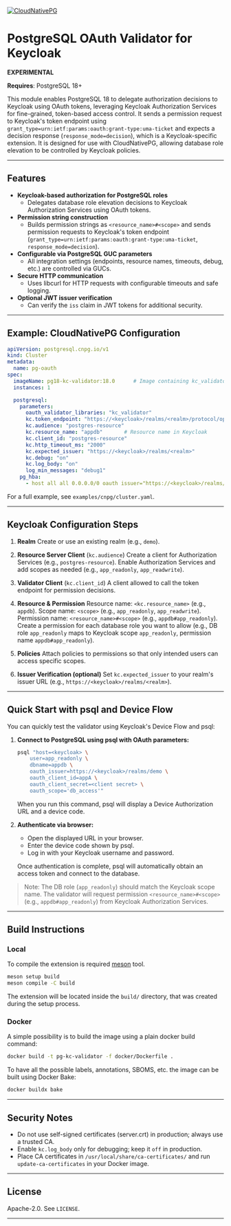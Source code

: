 [![CloudNativePG](./logo/cloudnativepg.png)](https://cloudnative-pg.io/)

# PostgreSQL OAuth Validator for Keycloak

**EXPERIMENTAL**

**Requires**: PostgreSQL 18+

This module enables PostgreSQL 18 to delegate authorization decisions to Keycloak using OAuth tokens, leveraging Keycloak Authorization Services for fine-grained, token-based access control.
It sends a permission request to Keycloak's token endpoint using `grant_type=urn:ietf:params:oauth:grant-type:uma-ticket` and expects a decision response (`response_mode=decision`), which is a Keycloak-specific extension.
It is designed for use with CloudNativePG, allowing database role elevation to be controlled by Keycloak policies.

---

## Features

- **Keycloak-based authorization for PostgreSQL roles**
  - Delegates database role elevation decisions to Keycloak Authorization Services using OAuth tokens.
- **Permission string construction**
  - Builds permission strings as `<resource_name>#<scope>` and sends permission requests to Keycloak's token endpoint (`grant_type=urn:ietf:params:oauth:grant-type:uma-ticket`, `response_mode=decision`).
- **Configurable via PostgreSQL GUC parameters**
  - All integration settings (endpoints, resource names, timeouts, debug, etc.) are controlled via GUCs.
- **Secure HTTP communication**
  - Uses libcurl for HTTP requests with configurable timeouts and safe logging.
- **Optional JWT issuer verification**
  - Can verify the `iss` claim in JWT tokens for additional security.

---

## Example: CloudNativePG Configuration

```yaml
apiVersion: postgresql.cnpg.io/v1
kind: Cluster
metadata:
  name: pg-oauth
spec:
  imageName: pg18-kc-validator:18.0      # Image containing kc_validator.so
  instances: 1

  postgresql:
    parameters:
      oauth_validator_libraries: "kc_validator"
      kc.token_endpoint: "https://<keycloak>/realms/<realm>/protocol/openid-connect/token"
      kc.audience: "postgres-resource"
      kc.resource_name: "appdb"       # Resource name in Keycloak
      kc.client_id: "postgres-resource"
      kc.http_timeout_ms: "2000"
      kc.expected_issuer: "https://<keycloak>/realms/<realm>"
      kc.debug: "on"
      kc.log_body: "on"
      log_min_messages: "debug1"
    pg_hba:
      - host all all 0.0.0.0/0 oauth issuer="https://<keycloak>/realms/<realm>" scope=db_access validator="kc_validator" delegate_ident_mapping=1
```

For a full example, see `examples/cnpg/cluster.yaml`.

---

## Keycloak Configuration Steps

1. **Realm**
   Create or use an existing realm (e.g., `demo`).

2. **Resource Server Client** (`kc.audience`)
   Create a client for Authorization Services (e.g., `postgres-resource`).
   Enable Authorization Services and add scopes as needed (e.g., `app_readonly`, `app_readwrite`).

3. **Validator Client** (`kc.client_id`)
   A client allowed to call the token endpoint for permission decisions.

4. **Resource & Permission**
   Resource name: `<kc.resource_name>` (e.g., `appdb`).
   Scope name: `<scope>` (e.g., `app_readonly`, `app_readwrite`).
   Permission name: `<resource_name>#<scope>` (e.g., `appdb#app_readonly`).
   Create a permission for each database role you want to allow (e.g., DB role `app_readonly` maps to Keycloak scope `app_readonly`, permission name `appdb#app_readonly`).

5. **Policies**
   Attach policies to permissions so that only intended users can access specific scopes.

6. **Issuer Verification (optional)**
   Set `kc.expected_issuer` to your realm's issuer URL (e.g., `https://<keycloak>/realms/<realm>`).

---

## Quick Start with psql and Device Flow

You can quickly test the validator using Keycloak's Device Flow and psql:

1. **Connect to PostgreSQL using psql with OAuth parameters:**

    ```bash
    psql "host=<keycloak> \
        user=app_readonly \
        dbname=appdb \
        oauth_issuer=https://<keycloak>/realms/demo \
        oauth_client_id=appA \
        oauth_client_secret=<client secret> \
        oauth_scope='db_access'"
    ```

    When you run this command, psql will display a Device Authorization URL and a device code.

2. **Authenticate via browser:**

    - Open the displayed URL in your browser.
    - Enter the device code shown by psql.
    - Log in with your Keycloak username and password.

    Once authentication is complete, psql will automatically obtain an access token and connect to the database.

> Note:
The DB role (`app_readonly`) should match the Keycloak scope name.
The validator will request permission `<resource_name>#<scope>` (e.g., `appdb#app_readonly`) from Keycloak Authorization Services.

---

## Build Instructions

### Local

To compile the extension is required [meson](https://mesonbuild.com/) tool.

```bash
meson setup build
meson compile -C build
```
The extension will be located inside the `build/` directory, that was
created during the setup process.

### Docker

A simple possibility is to build the image using a plain docker build
command:

```bash
docker build -t pg-kc-validator -f docker/Dockerfile .
```

To have all the possible labels, annotations, SBOMS, etc. the
image can be built using Docker Bake:

```bash
docker buildx bake
```

---

## Security Notes

- Do not use self-signed certificates (server.crt) in production; always use a trusted CA.
- Enable `kc.log_body` only for debugging; keep it `off` in production.
- Place CA certificates in `/usr/local/share/ca-certificates/` and run `update-ca-certificates` in your Docker image.

---

## License

Apache-2.0. See `LICENSE`.

---
